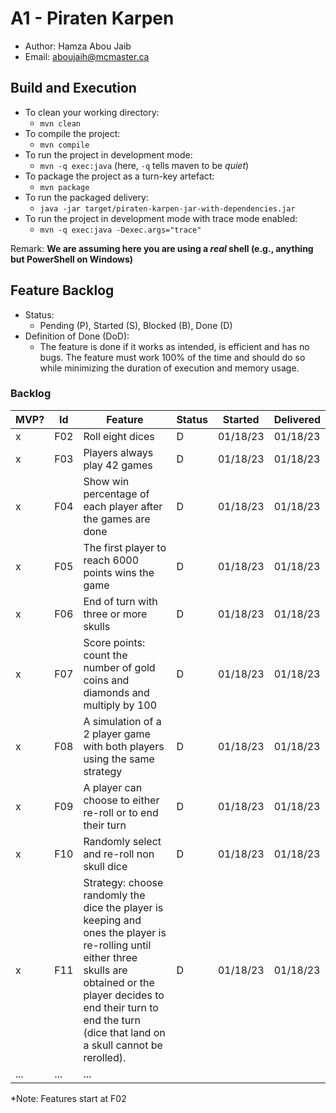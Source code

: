 # A1 - Piraten Karpen

  * Author: Hamza Abou Jaib
  * Email: aboujaih@mcmaster.ca

## Build and Execution

  * To clean your working directory:
    * `mvn clean`
  * To compile the project:
    * `mvn compile`
  * To run the project in development mode:
    * `mvn -q exec:java` (here, `-q` tells maven to be _quiet_)
  * To package the project as a turn-key artefact:
    * `mvn package`
  * To run the packaged delivery:
    * `java -jar target/piraten-karpen-jar-with-dependencies.jar` 
  * To run the project in development mode with trace mode enabled:
    * `mvn -q exec:java -Dexec.args="trace"`

Remark: **We are assuming here you are using a _real_ shell (e.g., anything but PowerShell on Windows)**

## Feature Backlog

 * Status: 
   * Pending (P), Started (S), Blocked (B), Done (D)
 * Definition of Done (DoD):
   * The feature is done if it works as intended, is efficient and has no bugs. The feature must work 100% of the time and should do so while minimizing the duration of execution and memory usage.

### Backlog

| MVP? | Id  | Feature                                                                                                                                                                                                                                   | Status | Started  | Delivered |
|------|-----|-------------------------------------------------------------------------------------------------------------------------------------------------------------------------------------------------------------------------------------------|--------|----------|-----------|
| x    | F02 | Roll eight dices                                                                                                                                                                                                                          | D      | 01/18/23 | 01/18/23  |
| x    | F03 | Players always play 42 games                                                                                                                                                                                                              | D      | 01/18/23 | 01/18/23  |
| x    | F04 | Show win percentage of each player after the games are done                                                                                                                                                                               | D      | 01/18/23 | 01/18/23  |
| x    | F05 | The first player to reach 6000 points wins the game                                                                                                                                                                                       | D      | 01/18/23 | 01/18/23  |
| x    | F06 | End of turn with three or more skulls                                                                                                                                                                                                     | D      | 01/18/23 | 01/18/23  | 
| x    | F07 | Score points: count the number of gold coins and diamonds and multiply by 100                                                                                                                                                             | D      | 01/18/23 | 01/18/23  |
| x    | F08 | A simulation of a 2 player game with both players using the same strategy                                                                                                                                                                 | D      | 01/18/23 | 01/18/23  |
| x    | F09 | A player can choose to either re-roll or to end their turn                                                                                                                                                                                | D      | 01/18/23 | 01/18/23  |  
| x    | F10 | Randomly select and re-roll non skull dice                                                                                                                                                                                                | D      | 01/18/23 | 01/18/23  |
| x    | F11 | Strategy: choose randomly the dice the player is keeping and ones the player is re-rolling until either three skulls are obtained or the player decides to end their turn to end the turn (dice that land on a skull cannot be rerolled). | D      | 01/18/23 | 01/18/23  | 
| ...  | ... | ...                                                                                                                                                                                                                                       |



*Note: Features start at F02

